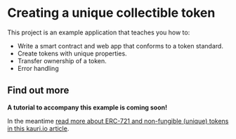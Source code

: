 # Creating a unique collectible token

This project is an example application that teaches you how to:

-   Write a smart contract and web app that conforms to a token standard.
-   Create tokens with unique properties.
-   Transfer ownership of a token.
-   Error handling

## Find out more

**A tutorial to accompany this example is coming soon!**

In the meantime [read more about ERC-721 and non-fungible (unique) tokens in this kauri.io article](https://kauri.io/article/028ff6bf2fa0432191371e6d39398ba6/v1/cute-kitties-and-where-to-find-them-an-introduction-to-non-fungible-tokens).
